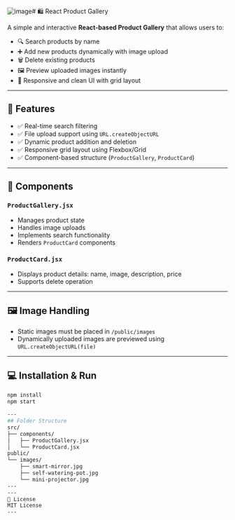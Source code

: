 ![image](https://github.com/user-attachments/assets/f88b3440-5c6d-43bd-b4dc-b1935c4e1aca)# 🛍️ React Product Gallery

A simple and interactive **React-based Product Gallery** that allows users to:

- 🔍 Search products by name  
- ➕ Add new products dynamically with image upload  
- 🗑️ Delete existing products  
- 🖼️ Preview uploaded images instantly  
- 🎨 Responsive and clean UI with grid layout

---

## 🚀 Features

- ✅ Real-time search filtering
- ✅ File upload support using `URL.createObjectURL`
- ✅ Dynamic product addition and deletion
- ✅ Responsive grid layout using Flexbox/Grid
- ✅ Component-based structure (`ProductGallery`, `ProductCard`)

---

## 🧱 Components

### `ProductGallery.jsx`
- Manages product state
- Handles image uploads
- Implements search functionality
- Renders `ProductCard` components

### `ProductCard.jsx`
- Displays product details: name, image, description, price
- Supports delete operation

---

## 🖼️ Image Handling

- Static images must be placed in `/public/images`
- Dynamically uploaded images are previewed using `URL.createObjectURL(file)`

---

## 💻 Installation & Run

```bash
npm install
npm start

---
## Folder Structure
src/
├── components/
│   ├── ProductGallery.jsx
│   └── ProductCard.jsx
public/
└── images/
    ├── smart-mirror.jpg
    ├── self-watering-pot.jpg
    └── mini-projector.jpg
---
---
📄 License
MIT License
---

